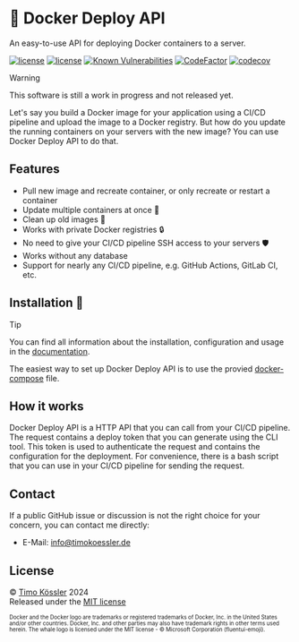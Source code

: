 # 🐳 Docker Deploy API

An easy-to-use API for deploying Docker containers to a server.

[![license](https://badgen.net/docker/pulls/timokoessler/docker-deploy-api)](https://hub.docker.com/r/timokoessler/docker-deploy-api)
[![license](https://badgen.net/github/license/timokoessler/docker-deploy-api)](https://github.com/timokoessler/docker-deploy-api/blob/main/LICENSE)
[![Known Vulnerabilities](https://snyk.io/test/github/timokoessler/docker-deploy-api/badge.svg)](https://snyk.io/test/github/timokoessler/docker-deploy-api)
[![CodeFactor](https://www.codefactor.io/repository/github/timokoessler/docker-deploy-api/badge)](https://www.codefactor.io/repository/github/timokoessler/docker-deploy-api)
[![codecov](https://codecov.io/gh/timokoessler/docker-deploy-api/graph/badge.svg?token=VYS4DJZOP3)](https://codecov.io/gh/timokoessler/docker-deploy-api)

> [!WARNING]  
> This software is still a work in progress and not released yet.

Let's say you build a Docker image for your application using a CI/CD pipeline and upload the image to a Docker registry.
But how do you update the running containers on your servers with the new image? You can use Docker Deploy API to do that.

## Features

-   Pull new image and recreate container, or only recreate or restart a container
-   Update multiple containers at once 🔄️
-   Clean up old images 🧹
-   Works with private Docker registries 🔒
-   No need to give your CI/CD pipeline SSH access to your servers 🛡️
-   Works without any database
-   Support for nearly any CI/CD pipeline, e.g. GitHub Actions, GitLab CI, etc.

## Installation 🚀

> [!TIP]
> You can find all information about the installation, configuration and usage in the [documentation](https://deploy-api.tkoessler.de).

The easiest way to set up Docker Deploy API is to use the provied [docker-compose](https://github.com/timokoessler/docker-deploy-api/blob/main/docker-compose.yml) file.

## How it works

Docker Deploy API is a HTTP API that you can call from your CI/CD pipeline. The request contains a deploy token that you can generate using the CLI tool.
This token is used to authenticate the request and contains the configuration for the deployment.
For convenience, there is a bash script that you can use in your CI/CD pipeline for sending the request.

## Contact

If a public GitHub issue or discussion is not the right choice for your concern, you can contact me directly:

-   E-Mail: [info@timokoessler.de](mailto:info@timokoessler.de)

## License

© [Timo Kössler](https://timokoessler.de) 2024  
Released under the [MIT license](https://github.com/timokoessler/docker-deploy-api/blob/main/LICENSE)

<sub><sup>Docker and the Docker logo are trademarks or registered trademarks of Docker, Inc. in the United States and/or other countries. Docker, Inc. and other parties may also have trademark rights in other terms used herein. The whale logo is licensed under the MIT license - © Microsoft Corporation (fluentui-emoji).</sup></sub>
